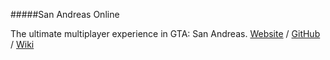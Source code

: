 #####San Andreas Online

The ultimate multiplayer experience in GTA: San Andreas. [Website](http://sanandreasonline.com) / [GitHub](https://github.com/sanandreasonline/sao) / [Wiki](https://github.com/sanandreasonline/sao/wiki)